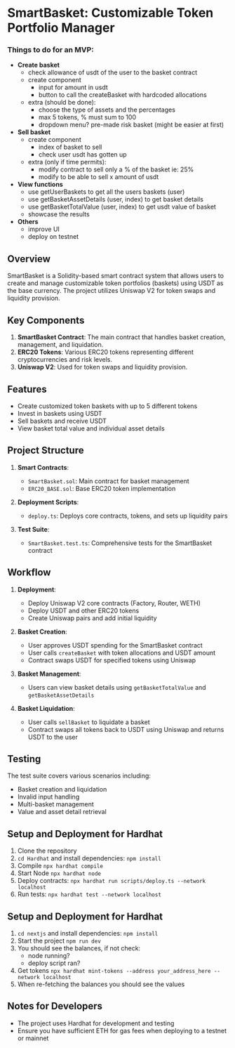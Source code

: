 # SmartBasket: Customizable Token Portfolio Manager

### Things to do for an MVP:

- **Create basket**
   - check allowance of usdt of the user to the basket contract
   - create component
      - input for amount in usdt
      - button to call the createBasket with hardcoded allocations
   - extra (should be done):
      - choose the type of assets and the percentages
      - max 5 tokens, % must sum to 100
      - dropdown menu? pre-made risk basket (might be easier at first)
- **Sell basket**
   - create component
      - index of basket to sell
      - check user usdt has gotten up
   - extra (only if time permits):
      - modify contract to sell only a % of the basket ie: 25%
      - modify to be able to sell x amount of usdt
- **View functions**
   - use getUserBaskets to get all the users baskets (user)
   - use getBasketAssetDetails (user, index) to get basket details
   - use getBasketTotalValue (user, index) to get usdt value of basket
   - showcase the results
- **Others**
   - improve UI
   - deploy on testnet

## Overview

SmartBasket is a Solidity-based smart contract system that allows users to create and manage customizable token portfolios (baskets) using USDT as the base currency. The project utilizes Uniswap V2 for token swaps and liquidity provision.

## Key Components

1. **SmartBasket Contract**: The main contract that handles basket creation, management, and liquidation.
2. **ERC20 Tokens**: Various ERC20 tokens representing different cryptocurrencies and risk levels.
3. **Uniswap V2**: Used for token swaps and liquidity provision.

## Features

- Create customized token baskets with up to 5 different tokens
- Invest in baskets using USDT
- Sell baskets and receive USDT
- View basket total value and individual asset details

## Project Structure

1. **Smart Contracts**:
   - `SmartBasket.sol`: Main contract for basket management
   - `ERC20_BASE.sol`: Base ERC20 token implementation

2. **Deployment Scripts**:
   - `deploy.ts`: Deploys core contracts, tokens, and sets up liquidity pairs

3. **Test Suite**:
   - `SmartBasket.test.ts`: Comprehensive tests for the SmartBasket contract

## Workflow

1. **Deployment**:
   - Deploy Uniswap V2 core contracts (Factory, Router, WETH)
   - Deploy USDT and other ERC20 tokens
   - Create Uniswap pairs and add initial liquidity

2. **Basket Creation**:
   - User approves USDT spending for the SmartBasket contract
   - User calls `createBasket` with token allocations and USDT amount
   - Contract swaps USDT for specified tokens using Uniswap

3. **Basket Management**:
   - Users can view basket details using `getBasketTotalValue` and `getBasketAssetDetails`

4. **Basket Liquidation**:
   - User calls `sellBasket` to liquidate a basket
   - Contract swaps all tokens back to USDT using Uniswap and returns USDT to the user

## Testing

The test suite covers various scenarios including:
- Basket creation and liquidation
- Invalid input handling
- Multi-basket management
- Value and asset detail retrieval

## Setup and Deployment for Hardhat

1. Clone the repository
2. `cd Hardhat` and install dependencies: `npm install`
3. Compile `npx hardhat compile`
4. Start Node `npx hardhat node`
5. Deploy contracts: `npx hardhat run scripts/deploy.ts --network localhost`
6. Run tests: `npx hardhat test --network localhost`

## Setup and Deployment for Hardhat

1. `cd nextjs` and install dependencies: `npm install`
2. Start the project `npm run dev`
3. You should see the balances, if not check:
   - node running?
   - deploy script ran?
5. Get tokens `npx hardhat mint-tokens --address your_address_here --network localhost`
6. When re-fetching the balances you should see the values

## Notes for Developers

- The project uses Hardhat for development and testing
- Ensure you have sufficient ETH for gas fees when deploying to a testnet or mainnet
